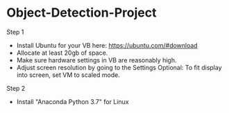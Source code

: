 # Object-Detection-Project

Step 1 
- Install Ubuntu for your VB here: https://ubuntu.com/#download
- Allocate at least 20gb of space.
- Make sure hardware settings in VB are reasonably high.
- Adjust screen resolution by going to the Settings
  Optional: To fit display into screen, set VM to scaled mode.
  
 Step 2
 - Install "Anaconda Python 3.7" for Linux
